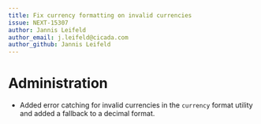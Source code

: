 ```yaml
---
title: Fix currency formatting on invalid currencies
issue: NEXT-15307
author: Jannis Leifeld
author_email: j.leifeld@cicada.com
author_github: Jannis Leifeld
---
```

# Administration
* Added error catching for invalid currencies in the `currency` format utility and added a fallback to a decimal format.
